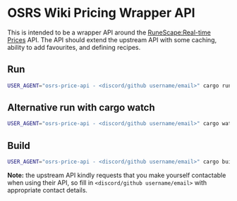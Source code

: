 # OSRS Wiki Pricing Wrapper API

This is intended to be a wrapper API around the [RuneScape:Real-time Prices](https://oldschool.runescape.wiki/w/RuneScape:Real-time_Prices) API. The API should extend the upstream API with some caching, ability to add favourites, and defining recipes.

## Run

```sh
USER_AGENT="osrs-price-api - <discord/github username/email>" cargo run
```

## Alternative run with cargo watch

```sh
USER_AGENT="osrs-price-api - <discord/github username/email>" cargo watch -x run
```

## Build

```sh
USER_AGENT="osrs-price-api - <discord/github username/email>" cargo build
```

**Note:** the upstream API kindly requests that you make yourself contactable when using their API, so fill in `<discord/github username/email>` with appropriate contact details.
